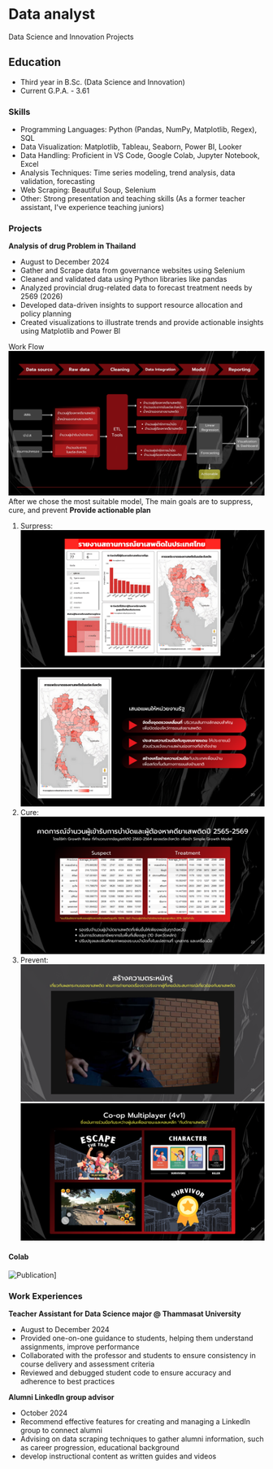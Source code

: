 # Data analyst
Data Science and Innovation Projects

## Education
- Third year in B.Sc. (Data Science and Innovation)
- Current G.P.A. - 3.61 

### Skills
- Programming Languages: Python (Pandas, NumPy, Matplotlib, Regex), SQL
- Data Visualization: Matplotlib, Tableau, Seaborn, Power BI, Looker
- Data Handling: Proficient in VS Code, Google Colab, Jupyter Notebook, Excel
- Analysis Techniques: Time series modeling, trend analysis, data validation, forecasting
- Web Scraping: Beautiful Soup, Selenium
- Other: Strong presentation and teaching skills (As a former teacher assistant, I've experience teaching juniors)

### Projects
**Analysis of drug Problem in Thailand**
- August to December 2024
- Gather and Scrape data from governance websites using Selenium
- Cleaned and validated data using Python libraries like pandas
- Analyzed provincial drug-related data to forecast treatment needs by 2569 (2026)
- Developed data-driven insights to support resource allocation and policy planning
- Created visualizations to illustrate trends and provide actionable insights using Matplotlib and Power BI

Work Flow
![EEG Band Discovery](/assets/9.png)
After we chose the most suitable model, The main goals are to suppress, cure, and prevent
**Provide actionable plan**
1. Surpress:
   ![EEG Band Discovery](/assets/19.png)
   ![EEG Band Discovery](/assets/20.png)
3. Cure:
   ![EEG Band Discovery](/assets/22.png)
4. Prevent:
   ![EEG Band Discovery](/assets/25.png)
   ![EEG Band Discovery](/assets/26.png)

#### Colab
![Publication]([https://colab.research.google.com/drive/1pC27AtvC3w-bJndHnob9Kl1XNFbhA7Yv?usp=sharing)]
  
### Work Experiences
**Teacher Assistant for Data Science major @ Thammasat University**
- August to December 2024
- Provided one-on-one guidance to students, helping them understand assignments, improve performance
- Collaborated with the professor and students to ensure consistency in course delivery and assessment criteria
- Reviewed and debugged student code to ensure accuracy and adherence to best practices

**Alumni LinkedIn group advisor**
- October 2024
- Recommend effective features for creating and managing a LinkedIn group to connect alumni
- Advising on data scraping techniques to gather alumni information, such as career progression, educational background
- develop instructional content as written guides and videos


